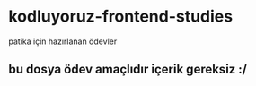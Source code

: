 # kodluyoruz-frontend-studies
patika için hazırlanan ödevler

## bu dosya ödev amaçlıdır içerik gereksiz :/
